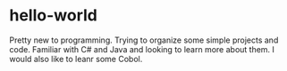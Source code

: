 # hello-world
Pretty new to programming. Trying to organize some simple projects and code.
Familiar with C# and Java and looking to learn more about them. I would also like to leanr some Cobol.
